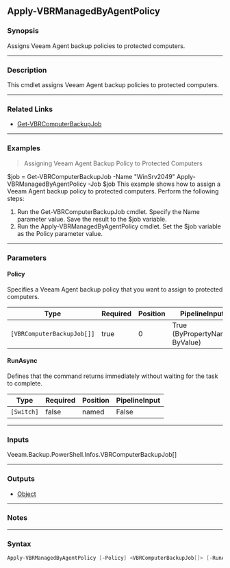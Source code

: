Apply-VBRManagedByAgentPolicy
-----------------------------

### Synopsis
Assigns Veeam Agent backup policies to protected computers.

---

### Description

This cmdlet assigns Veeam Agent backup policies to protected computers.

---

### Related Links
* [Get-VBRComputerBackupJob](Get-VBRComputerBackupJob)

---

### Examples
> Assigning Veeam Agent Backup Policy to Protected Computers

$job = Get-VBRComputerBackupJob -Name "WinSrv2049"
Apply-VBRManagedByAgentPolicy -Job $job
This example shows how to assign a Veeam Agent backup policy to protected computers.
Perform the following steps:
1. Run the Get-VBRComputerBackupJob cmdlet. Specify the Name parameter value. Save the result to the $job variable.
2. Run the Apply-VBRManagedByAgentPolicy cmdlet. Set the $job variable as the Policy parameter value.

---

### Parameters
#### **Policy**
Specifies a Veeam Agent backup policy that you want to assign to protected computers.

|Type                      |Required|Position|PipelineInput                 |
|--------------------------|--------|--------|------------------------------|
|`[VBRComputerBackupJob[]]`|true    |0       |True (ByPropertyName, ByValue)|

#### **RunAsync**
Defines that the command returns immediately without waiting for the task to complete.

|Type      |Required|Position|PipelineInput|
|----------|--------|--------|-------------|
|`[Switch]`|false   |named   |False        |

---

### Inputs
Veeam.Backup.PowerShell.Infos.VBRComputerBackupJob[]

---

### Outputs
* [Object](https://learn.microsoft.com/en-us/dotnet/api/System.Object)

---

### Notes

---

### Syntax
```PowerShell
Apply-VBRManagedByAgentPolicy [-Policy] <VBRComputerBackupJob[]> [-RunAsync] [<CommonParameters>]
```
